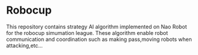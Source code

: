 # Robocup
This repository contains strategy AI algorithm implemented on Nao Robot for the robocup simumation league.
These algorithm enable robot communication and coordination such as making pass,moving robots when attacking,etc...

